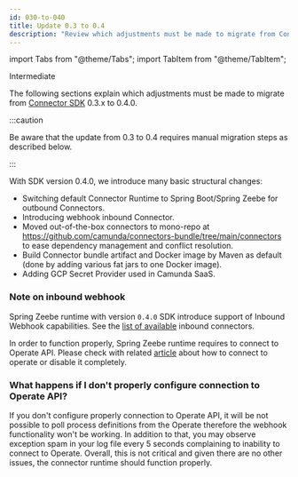 ```yaml
---
id: 030-to-040
title: Update 0.3 to 0.4
description: "Review which adjustments must be made to migrate from Connector SDK 0.3.x to 0.4.0."
---
```


import Tabs from "@theme/Tabs";
import TabItem from "@theme/TabItem";

<span class="badge badge--primary">Intermediate</span>

The following sections explain which adjustments must be made to migrate from
[Connector SDK](/components/connectors/custom-built-connectors/connector-sdk.md)
0.3.x to 0.4.0.

:::caution

Be aware that the update from 0.3 to 0.4 requires manual migration steps as described below.

:::

With SDK version 0.4.0, we introduce many basic structural changes:

- Switching default Connector Runtime to Spring Boot/Spring Zeebe for outbound Connectors.
- Introducing webhook inbound Connector.
- Moved out-of-the-box connectors to mono-repo at https://github.com/camunda/connectors-bundle/tree/main/connectors to ease dependency management and conflict resolution.
- Build Connector bundle artifact and Docker image by Maven as default (done by adding various fat jars to one Docker image).
- Adding GCP Secret Provider used in Camunda SaaS.

### Note on inbound webhook

Spring Zeebe runtime with version `0.4.0` SDK introduce support of Inbound Webhook capabilities.
See the [list of available](../../../components/connectors/out-of-the-box-connectors/available-connectors-overview.md) inbound connectors.

In order to function properly, Spring Zeebe runtime requires to connect to Operate API. Please check with related [article](../../../self-managed/connectors-deployment/connectors-configuration.md#local-installation) about how to connect to operate or disable it completely.

### What happens if I don't properly configure connection to Operate API?

If you don't configure properly connection to Operate API, it will be not possible to poll process definitions from the Operate therefore the webhook functionality won't be working.
In addition to that, you may observe exception spam in your log file every 5 seconds complaining to inability to connect to Operate.
Overall, this is not critical and given there are no other issues, the connector runtime should function properly.
